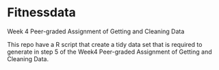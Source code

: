 # Fitnessdata
Week 4 Peer-graded Assignment of Getting and Cleaning Data

This repo have a R script that create a tidy data set that is required to generate in step 5 of the Week4 Peer-graded Assignment of Getting and Cleaning Data.
